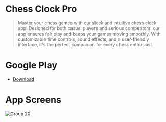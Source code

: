 # Chess Clock Pro
>Master your chess games with our sleek and intuitive chess clock app! Designed for both casual players and serious competitors, our app ensures fair play and keeps your games moving smoothly. With customizable time controls, sound effects, and a user-friendly interface, it's the perfect companion for every chess enthusiast.

# Google Play
- [Download](https://play.google.com/store/apps/details?id=com.tareq.chessclockpro)

# App Screens
![Group 20](https://github.com/TarekIdrees/Chess-Clock-Pro-App/assets/58395863/c5a613a8-694a-4f34-8705-b64f339261b7)
